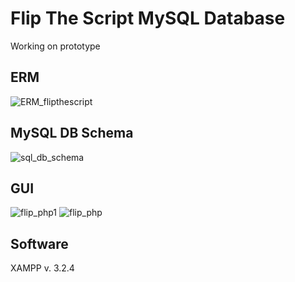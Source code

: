 # Flip The Script MySQL Database

Working on prototype

## ERM

![ERM_flipthescript](https://user-images.githubusercontent.com/73216174/115791493-c5aa6f80-a3c8-11eb-9555-e8d07e659d08.png)

## MySQL DB Schema

![sql_db_schema](https://user-images.githubusercontent.com/73216174/115792225-2edeb280-a3ca-11eb-8525-b73cda1eec95.png)

## GUI

![flip_php1](https://user-images.githubusercontent.com/73216174/114468208-6b045d00-9beb-11eb-923a-a14588fc63e9.png)
![flip_php](https://user-images.githubusercontent.com/73216174/116009347-5ecfc500-a619-11eb-96f4-cf3248ecf5c3.png)

## Software

XAMPP v. 3.2.4

